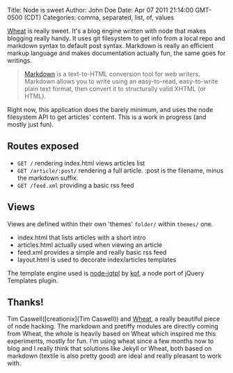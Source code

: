 Title: Node is sweet
Author: John Doe
Date: Apr 07 2011 21:14:00 GMT-0500 (CDT)
Categories: comma, separated, list, of, values

[Wheat](https://github.com/creationix/wheat) is really sweet. It's a blog engine written with node that makes blogging really handy. It uses git filesystem to get info from a local repo and markdown syntax to default post syntax. Markdown is really an efficient markup language and makes documentation actually fun, the same goes for writings.

> [Markdown](http://daringfireball.net/projects/markdown/) is a text-to-HTML conversion tool for web writers. Markdown allows you to write using an easy-to-read, easy-to-write plain text format, then convert it to structurally valid XHTML (or HTML).

Right now, this application does the barely minimum, and uses the node filesystem API to get articles' content. This is a work in progress (and mostly just fun).

## Routes exposed
    
* `GET /` rendering index.html views articles list
* `GET /article/:post/` rendering a full article. :post is the filename, minus the markdown suffix.
* `GET /feed.xml` providing a basic rss feed
    
## Views

Views are defined within their own 'themes' `folder/` within `themes/` one.

* index.html that lists articles with a short intro
* articles.html actually used when viewing an article
* feed.xml provides a simple and really basic rss feed
* layout.html is used to decorate index/articles templates

The template engine used is [node-jqtpl](https://github.com/kof/node-jqtpl) by [kof](https://github.com/kof/), a node port of jQuery Templates plugin.

## Thanks!

Tim Caswell([creationix](Tim Caswell)) and [Wheat](https://github.com/creationix/wheat), a really beautiful piece of node hacking. The markdown and pretiffy modules are directly coming from Wheat, the whole is heavily based on Wheat which inspired me this experiments, mostly for fun. I'm using wheat since a few months now to blog and I really think that solutions like Jekyll or Wheat, both based on markdown (textile is also pretty good) are ideal and really pleasant to work with.



